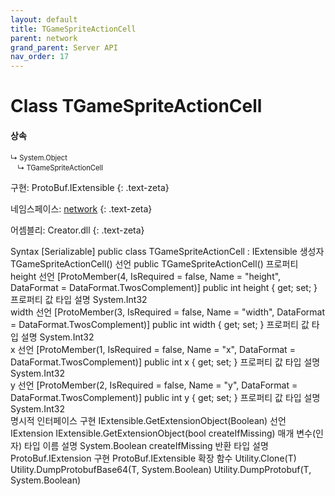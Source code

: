 ```yaml
---
layout: default
title: TGameSpriteActionCell
parent: network
grand_parent: Server API
nav_order: 17
---
```


# Class TGameSpriteActionCell

#### 상속
<div class="code-example" markdown="1" style = "font-size:0.8em;">
↳ System.Object<br/>
　↳ TGameSpriteActionCell
</div>

구현: ProtoBuf.IExtensible
{: .text-zeta}

네임스페이스: [network](../)
{: .text-zeta}

어셈블리: Creator.dll
{: .text-zeta}

Syntax
[Serializable]
public class TGameSpriteActionCell : IExtensible
생성자
TGameSpriteActionCell()
선언
public TGameSpriteActionCell()
프로퍼티
height
선언
[ProtoMember(4, IsRequired = false, Name = "height", DataFormat = DataFormat.TwosComplement)]
public int height { get; set; }
프로퍼티 값
타입	설명
System.Int32	
width
선언
[ProtoMember(3, IsRequired = false, Name = "width", DataFormat = DataFormat.TwosComplement)]
public int width { get; set; }
프로퍼티 값
타입	설명
System.Int32	
x
선언
[ProtoMember(1, IsRequired = false, Name = "x", DataFormat = DataFormat.TwosComplement)]
public int x { get; set; }
프로퍼티 값
타입	설명
System.Int32	
y
선언
[ProtoMember(2, IsRequired = false, Name = "y", DataFormat = DataFormat.TwosComplement)]
public int y { get; set; }
프로퍼티 값
타입	설명
System.Int32	
명시적 인터페이스 구현
IExtensible.GetExtensionObject(Boolean)
선언
IExtension IExtensible.GetExtensionObject(bool createIfMissing)
매개 변수(인자)
타입	이름	설명
System.Boolean	createIfMissing	
반환
타입	설명
ProtoBuf.IExtension	
구현
ProtoBuf.IExtensible
확장 함수
Utility.Clone<T>(T)
Utility.DumpProtobufBase64<T>(T, System.Boolean)
Utility.DumpProtobuf<T>(T, System.Boolean)